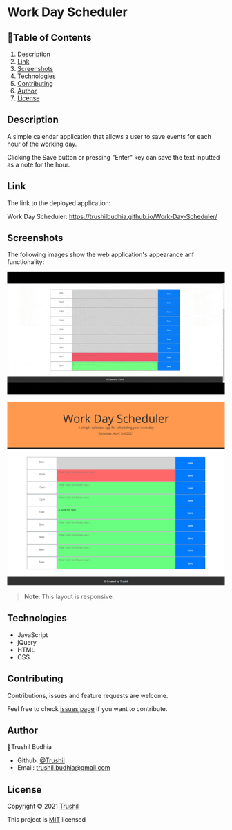 # Work Day Scheduler

## 📖Table of Contents
1. [Description](#description)
2. [Link](#Link)
3. [Screenshots](#Screenshots)
4. [Technologies](#Technologies)
5. [Contributing](#Contributing)
6. [Author](#Author)
7. [License](#License)

## Description

A simple calendar application that allows a user to save events for each hour of the working day.

Clicking the Save button or pressing "Enter" key can save the text inputted as a note for the hour.

## Link

The link to the deployed application:

Work Day Scheduler: https://trushilbudhia.github.io/Work-Day-Scheduler/

## Screenshots

The following images show the web application's appearance anf functionality:

![The work day scheduler animated gif.](./assets/images/Work-Day-Scheduler-Preview-2.gif)

![The work day scheduler that the user can use to input notes for hours in the day.](./assets/images/Work-Day-Scheduler-Preview.png)

> **Note**: This layout is responsive.

## Technologies
- JavaScript
- jQuery
- HTML
- CSS

## Contributing
Contributions, issues and feature requests are welcome.

Feel free to check [issues page](https://github.com/TrushilBudhia/Work-Day-Scheduler/issues) if you want to contribute.

## Author
👤Trushil Budhia
- Github: [@Trushil](https://github.com/TrushilBudhia)
- Email: trushil.budhia@gmail.com

## License
Copyright © 2021 [Trushil](https://github.com/TrushilBudhia)

This project is [MIT](./LICENSE.md) licensed